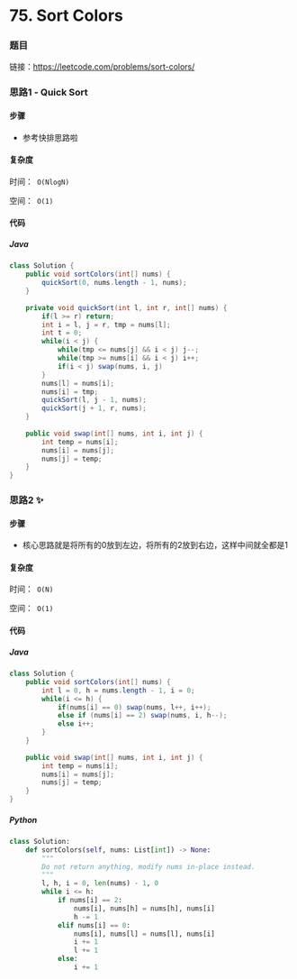 

# 75. Sort Colors

### 题目

链接：https://leetcode.com/problems/sort-colors/



### 思路1 - Quick Sort



#### 步骤

- 参考快排思路啦



#### 复杂度

时间：` O(NlogN)`

空间：` O(1)` 



#### 代码

##### Java

```java
class Solution {
    public void sortColors(int[] nums) {
        quickSort(0, nums.length - 1, nums);
    }
    
    private void quickSort(int l, int r, int[] nums) {
        if(l >= r) return;
        int i = l, j = r, tmp = nums[l];
        int t = 0;
        while(i < j) {
            while(tmp <= nums[j] && i < j) j--;
            while(tmp >= nums[i] && i < j) i++;
            if(i < j) swap(nums, i, j)
        }
        nums[l] = nums[i];
        nums[i] = tmp;
        quickSort(l, j - 1, nums);
        quickSort(j + 1, r, nums);
    }
    
    public void swap(int[] nums, int i, int j) {
        int temp = nums[i];
        nums[i] = nums[j];
        nums[j] = temp;
    }
}
```



### 思路2 ✨

#### 步骤

- 核心思路就是将所有的0放到左边，将所有的2放到右边，这样中间就全都是1



#### 复杂度

时间：` O(N)`

空间：` O(1)` 



#### 代码

##### Java

```java
class Solution {
    public void sortColors(int[] nums) {
        int l = 0, h = nums.length - 1, i = 0;
        while(i <= h) {
            if(nums[i] == 0) swap(nums, l++, i++);
            else if (nums[i] == 2) swap(nums, i, h--);
            else i++;
        }
    }
    
    public void swap(int[] nums, int i, int j) {
        int temp = nums[i];
        nums[i] = nums[j];
        nums[j] = temp;
    }
}
```



##### Python

```python
class Solution:
    def sortColors(self, nums: List[int]) -> None:
        """
        Do not return anything, modify nums in-place instead.
        """
        l, h, i = 0, len(nums) - 1, 0
        while i <= h:
            if nums[i] == 2:
                nums[i], nums[h] = nums[h], nums[i]
                h -= 1
            elif nums[i] == 0:
                nums[i], nums[l] = nums[l], nums[i]
                i += 1
                l += 1
            else:
                i += 1
```

